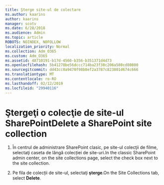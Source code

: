 ```yaml
---
title: Şterge site-ul de colectare
ms.author: kaarins
author: kaarins
manager: scotv
ms.date: 6/28/2018
ms.audience: Admin
ms.topic: article
ROBOTS: NOINDEX, NOFOLLOW
localization_priority: Normal
ms.collection: Adm_O365
ms.custom: Adm_O365
ms.assetid: 48710191-b17d-4560-b356-b351371d4d73
ms.openlocfilehash: 5b41278be56dccc714ba23f38c206a580cd80800
ms.sourcegitcommit: dd43cc0a9470f98b8ef2a3787c823801d674c666
ms.translationtype: MT
ms.contentlocale: ro-RO
ms.lasthandoff: 02/12/2019
ms.locfileid: "29940116"
---
```

# <a name="delete-a-sharepoint-site-collection"></a><span data-ttu-id="65d6f-102">Ştergeţi o colecţie de site-ul SharePoint</span><span class="sxs-lookup"><span data-stu-id="65d6f-102">Delete a SharePoint site collection</span></span>

1. <span data-ttu-id="65d6f-103">În centrul de administrare SharePoint clasic, pe site-ul colecţii de filme, selectaţi caseta de lângă colecției de site-uri.</span><span class="sxs-lookup"><span data-stu-id="65d6f-103">In the classic SharePoint admin center, on the site collections page, select the check box next to the site collection.</span></span>
    
2. <span data-ttu-id="65d6f-104">Pe fila de colecții de site-ul, selectaţi **şterge**.</span><span class="sxs-lookup"><span data-stu-id="65d6f-104">On the Site Collections tab, select **Delete**.</span></span>
    

